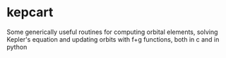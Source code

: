 # kepcart
Some generically useful routines for computing orbital elements, solving Kepler's equation and updating orbits with f+g functions,
both in c and in python
